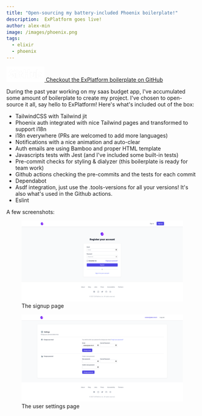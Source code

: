 ```yaml
---
title: "Open-sourcing my battery-included Phoenix boilerplate!"
description:  ExPlatform goes live!
author: alex-min
image: /images/phoenix.png
tags:
  - elixir
  - phoenix
---
```



<a class="github-preview" href="https://github.com/alex-min/ex_platform" target="_blank">
  <img src="/images/github-logo-white.png" alt="Github" width="100">
  <span>Checkout the ExPlatform boilerplate on GitHub</span>
</a>

During the past year working on my saas budget app, I've accumulated some amount of boilerplate to create my project.
I've chosen to open-source it all, say hello to ExPlatform! Here's what's included out of the box:

- TailwindCSS with Tailwind jit
- Phoenix auth integrated with nice Tailwind pages and transformed to support i18n
- i18n everywhere (PRs are welcomed to add more languages)
- Notifications with a nice animation and auto-clear
- Auth emails are using Bamboo and proper HTML template
- Javascripts tests with Jest (and I've included some built-in tests)
- Pre-commit checks for styling & dialyzer (this boilerplate is ready for team work)
- Github actions checking the pre-commits and the tests for each commit
- Dependabot
- Asdf integration, just use the .tools-versions for all your versions! It's also what's used in the Github actions. 
- Eslint


A few screenshots:

<figure class="screenshot" markdown="1">

<img src="/images/ex_platform_signup.png" alt="An image of the signup page showing a login field and a password field" loading="lazy" />

<figcaption>The signup page</figcaption>
</figure>

<figure class="screenshot" markdown="1">

<img src="/images/ex_platform_settings.png" alt="An image of the user settings page showing that you can change your email and your password" loading="lazy" />

<figcaption>The user settings page</figcaption>
</figure>